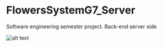 # FlowersSystemG7_Server
Software engineering semester project. Back-end server side

![alt text](https://github.com/TzachSh/FlowersSystemG7_Server/blob/develop/server1.png)
